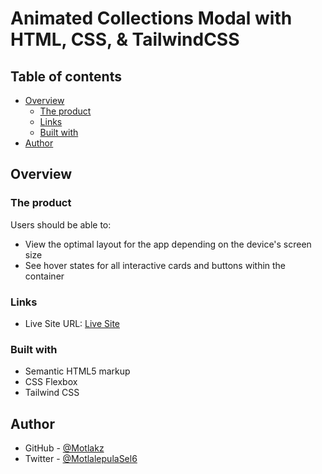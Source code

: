 # Animated Collections Modal with HTML, CSS, & TailwindCSS

## Table of contents

- [Overview](#overview)
  - [The product](#the-product)
  - [Links](#links)
  - [Built with](#built-with)
- [Author](#author)

## Overview

### The product

Users should be able to:

- View the optimal layout for the app depending on the device's screen size
- See hover states for all interactive cards and buttons within the container

### Links

- Live Site URL: [Live Site](https://motlakz.github.io/collections-component/)

### Built with

- Semantic HTML5 markup
- CSS Flexbox
- Tailwind CSS

## Author

- GitHub - [@Motlakz](https://www.github.com/Motlakz)
- Twitter - [@MotlalepulaSel6](https://www.twitter.com/MotlalepulaSel6)
